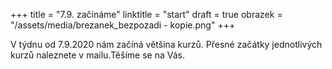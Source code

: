 +++
title = "7.9. začínáme"
linktitle = "start"
draft = true
obrazek = "/assets/media/brezanek_bezpozadi - kopie.png"
+++

V týdnu od 7.9.2020 nám začíná většina kurzů. Přesné začátky jednotlivých kurzů naleznete v mailu.Těšíme se na Vás.
